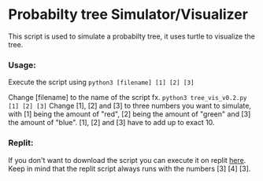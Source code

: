 # Probabilty tree Simulator/Visualizer

This script is used to simulate a probabilty tree, it uses turtle to visualize the tree. 
 
 ### Usage:
 
Execute the script using `python3 [filename] [1] [2] [3]`

Change [filename] to the name of the script fx. `python3 tree_vis_v0.2.py [1] [2] [3]`
Change [1], [2] and [3] to three numbers you want to simulate, with [1] being the amount of "red", [2] being the amount of "green" and [3] the amount of "blue".
[1], [2] and [3] have to add up to exact 10.

### Replit:
If you don't want to download the script you can execute it on replit [here](https://replit.com/@eliasschneider/Visualize-probabilty-tree). Keep in mind that the replit script always runs with the numbers [3] [4] [3]. 
